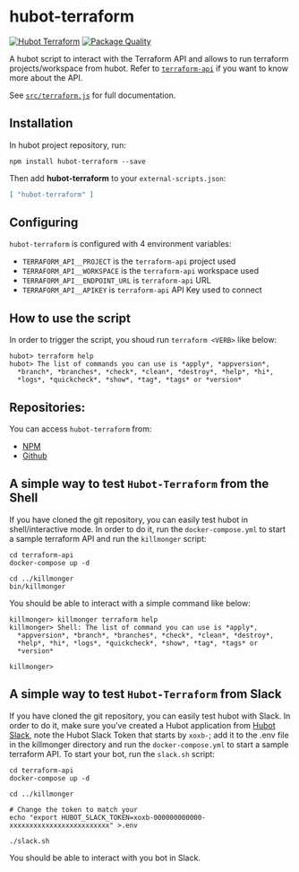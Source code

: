 # hubot-terraform

[![Hubot Terraform](https://api.travis-ci.org/gregoryguillou/hubot-terraform.svg?branch=master)](https://travis-ci.org/gregoryguillou/hubot-terraform/branches)
[![Package Quality](http://npm.packagequality.com/shield/hubot-terraform.svg)](http://packagequality.com/#?package=hubot-terraform)

A hubot script to interact with the Terraform API and allows to run terraform
projects/workspace from hubot. Refer to
[`terraform-api`](https://github.com/gregoryguillou/terraform-api) if you want
to know more about the API.

See [`src/terraform.js`](src/terraform.js) for full documentation.

## Installation

In hubot project repository, run:

`npm install hubot-terraform --save`

Then add **hubot-terraform** to your `external-scripts.json`:

```json
[ "hubot-terraform" ]
```

## Configuring

`hubot-terraform` is configured with 4 environment variables:

- `TERRAFORM_API__PROJECT` is the `terraform-api` project used
- `TERRAFORM_API__WORKSPACE` is the `terraform-api` workspace used
- `TERRAFORM_API__ENDPOINT_URL` is `terraform-api` URL
- `TERRAFORM_API__APIKEY` is `terraform-api` API Key used to connect

## How to use the script

In order to trigger the script, you shoud run `terraform <VERB>` like
below:

```
hubot> terraform help
hubot> The list of commands you can use is *apply*, *appversion*,
  *branch*, *branches*, *check*, *clean*, *destroy*, *help*, *hi*,
  *logs*, *quickcheck*, *show*, *tag*, *tags* or *version*
```

## Repositories:

You can access `hubot-terraform` from:

- [NPM](https://www.npmjs.com/package/hubot-terraform)
- [Github](https://github.com/gregoryguillou/hubot-terraform)


## A simple way to test `Hubot-Terraform` from the Shell

If you have cloned the git repository, you can easily test hubot in
shell/interactive mode. In order to do it, run the `docker-compose.yml`
to start a sample terraform API and run the `killmonger` script:

```shell
cd terraform-api
docker-compose up -d

cd ../killmonger
bin/killmonger
```

You should be able to interact with a simple command like below:

```text
killmonger> killmonger terraform help
killmonger> Shell: The list of command you can use is *apply*, 
  *appversion*, *branch*, *branches*, *check*, *clean*, *destroy*,
  *help*, *hi*, *logs*, *quickcheck*, *show*, *tag*, *tags* or 
  *version*

killmonger> 
```

## A simple way to test `Hubot-Terraform` from Slack

If you have cloned the git repository, you can easily test hubot with
Slack. In order to do it, make sure you've created a Hubot application
from [Hubot Slack](https://resetlogs.slack.com/apps/A0F7XDU93-hubot),
note the Hubot Slack Token that starts by `xoxb-`; add it to the .env
file in the killmonger directory and run the `docker-compose.yml`
to start a sample terraform API. To start your bot, run the `slack.sh`
script:

```shell
cd terraform-api
docker-compose up -d

cd ../killmonger

# Change the token to match your
echo "export HUBOT_SLACK_TOKEN=xoxb-000000000000-xxxxxxxxxxxxxxxxxxxxxxxxx" >.env

./slack.sh
```

You should be able to interact with you bot in Slack.
